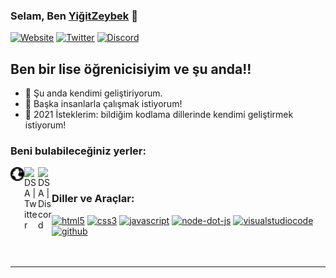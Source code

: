### Selam, Ben [YiğitZeybek][Website] 👋

[![Website](https://img.shields.io/website?down_color=Red&down_message=Kapal%C4%B1&label=ygtzzteam.cf&style=for-the-badge&up_color=Green&up_message=A%C3%A7%C4%B1k&url=http%3A%2F%2Fwww.ygtzzteam.cf)](http://www.ygtzzteam.cf)
[![Twitter](https://img.shields.io/twitter/url?color=GREEN&label=Twitter&style=for-the-badge&url=https%3A%2F%2Ftwitter.com%2Fygtzzoffical)](https://twitter.com/DerinSarpArici)
[![Discord](https://img.shields.io/discord/876979337432301609?label=Sunucumuz&style=for-the-badge)](https://discord.gg/tbzna9V6Xv)

## Ben bir lise öğrenicisiyim ve şu anda!!

- 🌱 Şu anda kendimi geliştiriyorum.
- 👯 Başka insanlarla çalışmak istiyorum!
- 🥅 2021 İsteklerim: bildiğim kodlama dillerinde kendimi geliştirmek istiyorum!

### Beni bulabileceğiniz yerler:

[<img align="left" alt="ygtzzteam.cf" width="22px" src="https://raw.githubusercontent.com/iconic/open-iconic/master/svg/globe.svg" />][Website]
[<img align="left" alt="DSA | Twitter" width="22px" src="https://cdn.jsdelivr.net/npm/simple-icons@v3/icons/twitter.svg" />][Twitter]
[<img align="left" alt="DSA | Discord" width="22px" src="https://cdn.jsdelivr.net/npm/simple-icons@v3/icons/discord.svg" />][Discord]

<br />

### Diller ve Araçlar:
[<img src='https://cdn.jsdelivr.net/npm/simple-icons@3.0.1/icons/html5.svg' alt='html5' height='40'>](https://github.com/mrygtzz)
[<img src='https://cdn.jsdelivr.net/npm/simple-icons@3.0.1/icons/css3.svg' alt='css3' height='40'>](https://github.com/mrygtzz)   [<img src='https://cdn.jsdelivr.net/npm/simple-icons@3.0.1/icons/javascript.svg' alt='javascript' height='40'>](https://github.com/mrygtzz)  [<img src='https://cdn.jsdelivr.net/npm/simple-icons@3.0.1/icons/node-dot-js.svg' alt='node-dot-js' height='40'>](https://github.com/mrygtzz)  [<img src='https://cdn.jsdelivr.net/npm/simple-icons@3.0.1/icons/visualstudiocode.svg' alt='visualstudiocode' height='40'>](https://github.com/mrygtzz) [<img src='https://cdn.jsdelivr.net/npm/simple-icons@3.0.1/icons/github.svg' alt='github' height='40'>](https://github.com/mrygtzz)  
<br />
<br />

---

[Website]: https://ygtzzteam.cf
[Twitter]: https://www.twitter.com/ygtzzoffical
[Discord]: https://discord.gg/tbzna9V6Xv
